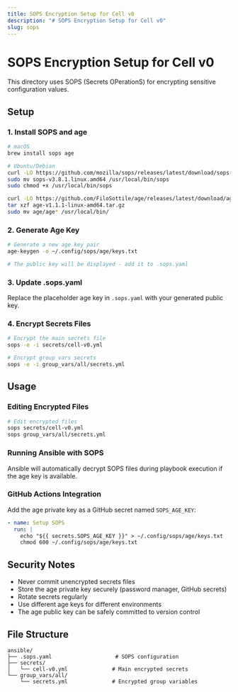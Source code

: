 ```yaml
---
title: SOPS Encryption Setup for Cell v0
description: "# SOPS Encryption Setup for Cell v0"
slug: sops
---
```




# SOPS Encryption Setup for Cell v0

This directory uses SOPS (Secrets OPerationS) for encrypting sensitive configuration values.

## Setup

### 1. Install SOPS and age

```bash
# macOS
brew install sops age

# Ubuntu/Debian
curl -LO https://github.com/mozilla/sops/releases/latest/download/sops-v3.8.1.linux.amd64
sudo mv sops-v3.8.1.linux.amd64 /usr/local/bin/sops
sudo chmod +x /usr/local/bin/sops

curl -LO https://github.com/FiloSottile/age/releases/latest/download/age-v1.1.1-linux-amd64.tar.gz
tar xzf age-v1.1.1-linux-amd64.tar.gz
sudo mv age/age* /usr/local/bin/
```

### 2. Generate Age Key

```bash
# Generate a new age key pair
age-keygen -o ~/.config/sops/age/keys.txt

# The public key will be displayed - add it to .sops.yaml
```

### 3. Update .sops.yaml

Replace the placeholder age key in `.sops.yaml` with your generated public key.

### 4. Encrypt Secrets Files

```bash
# Encrypt the main secrets file
sops -e -i secrets/cell-v0.yml

# Encrypt group vars secrets
sops -e -i group_vars/all/secrets.yml
```

## Usage

### Editing Encrypted Files

```bash
# Edit encrypted files
sops secrets/cell-v0.yml
sops group_vars/all/secrets.yml
```

### Running Ansible with SOPS

Ansible will automatically decrypt SOPS files during playbook execution if the age key is available.

### GitHub Actions Integration

Add the age private key as a GitHub secret named `SOPS_AGE_KEY`:

```yaml
- name: Setup SOPS
  run: |
    echo "${{ secrets.SOPS_AGE_KEY }}" > ~/.config/sops/age/keys.txt
    chmod 600 ~/.config/sops/age/keys.txt
```

## Security Notes

- Never commit unencrypted secrets files
- Store the age private key securely (password manager, GitHub secrets)
- Rotate secrets regularly
- Use different age keys for different environments
- The age public key can be safely committed to version control

## File Structure

```
ansible/
├── .sops.yaml                    # SOPS configuration
├── secrets/
│   └── cell-v0.yml              # Main encrypted secrets
└── group_vars/all/
    └── secrets.yml              # Encrypted group variables
```